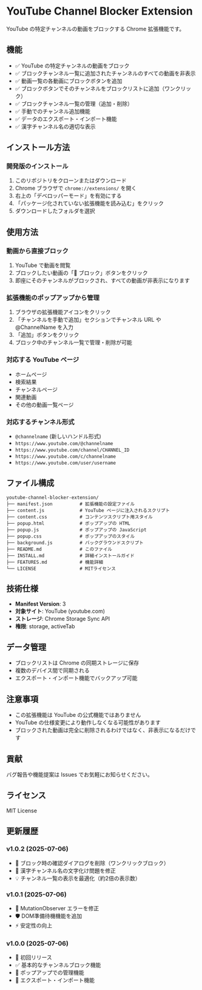 # YouTube Channel Blocker Extension

YouTube の特定チャンネルの動画をブロックする Chrome 拡張機能です。

## 機能

- ✅ YouTube の特定チャンネルの動画をブロック
- ✅ ブロックチャンネル一覧に追加されたチャンネルのすべての動画を非表示
- ✅ 動画一覧の各動画にブロックボタンを追加
- ✅ ブロックボタンでそのチャンネルをブロックリストに追加（ワンクリック）
- ✅ ブロックチャンネル一覧の管理（追加・削除）
- ✅ 手動でのチャンネル追加機能
- ✅ データのエクスポート・インポート機能
- ✅ 漢字チャンネル名の適切な表示

## インストール方法

### 開発版のインストール

1. このリポジトリをクローンまたはダウンロード
2. Chrome ブラウザで `chrome://extensions/` を開く
3. 右上の「デベロッパーモード」を有効にする
4. 「パッケージ化されていない拡張機能を読み込む」をクリック
5. ダウンロードしたフォルダを選択

## 使用方法

### 動画から直接ブロック

1. YouTube で動画を閲覧
2. ブロックしたい動画の「🚫 ブロック」ボタンをクリック
3. 即座にそのチャンネルがブロックされ、すべての動画が非表示になります

### 拡張機能のポップアップから管理

1. ブラウザの拡張機能アイコンをクリック
2. 「チャンネルを手動で追加」セクションでチャンネル URL や @ChannelName を入力
3. 「追加」ボタンをクリック
4. ブロック中のチャンネル一覧で管理・削除が可能

### 対応する YouTube ページ

- ホームページ
- 検索結果
- チャンネルページ
- 関連動画
- その他の動画一覧ページ

### 対応するチャンネル形式

- `@channelname` (新しいハンドル形式)
- `https://www.youtube.com/@channelname`
- `https://www.youtube.com/channel/CHANNEL_ID`
- `https://www.youtube.com/c/channelname`
- `https://www.youtube.com/user/username`

## ファイル構成

```
youtube-channel-blocker-extension/
├── manifest.json          # 拡張機能の設定ファイル
├── content.js             # YouTube ページに注入されるスクリプト
├── content.css            # コンテンツスクリプト用スタイル
├── popup.html             # ポップアップの HTML
├── popup.js               # ポップアップの JavaScript
├── popup.css              # ポップアップのスタイル
├── background.js          # バックグラウンドスクリプト
├── README.md              # このファイル
├── INSTALL.md             # 詳細インストールガイド
├── FEATURES.md            # 機能詳細
└── LICENSE                # MITライセンス
```

## 技術仕様

- **Manifest Version**: 3
- **対象サイト**: YouTube (youtube.com)
- **ストレージ**: Chrome Storage Sync API
- **権限**: storage, activeTab

## データ管理

- ブロックリストは Chrome の同期ストレージに保存
- 複数のデバイス間で同期される
- エクスポート・インポート機能でバックアップ可能

## 注意事項

- この拡張機能は YouTube の公式機能ではありません
- YouTube の仕様変更により動作しなくなる可能性があります
- ブロックされた動画は完全に削除されるわけではなく、非表示になるだけです

## 貢献

バグ報告や機能提案は Issues でお気軽にお知らせください。

## ライセンス

MIT License

## 更新履歴

### v1.0.2 (2025-07-06)
- 🚀 ブロック時の確認ダイアログを削除（ワンクリックブロック）
- 🔧 漢字チャンネル名の文字化け問題を修正
- 💡 チャンネル一覧の表示を最適化（約2倍の表示数）

### v1.0.1 (2025-07-06)
- 🔧 MutationObserver エラーを修正
- 🛡️ DOM準備待機機能を追加
- ⚡ 安定性の向上

### v1.0.0 (2025-07-06)
- 🎉 初回リリース
- ✅ 基本的なチャンネルブロック機能
- 📱 ポップアップでの管理機能
- 💾 エクスポート・インポート機能